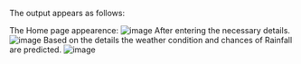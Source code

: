The output appears as follows:

The Home page appearence: 
![image](https://github.com/Ajmean/Exploratory-Analysis-Of-Rain-Fall-Data-In-India-For-Agriculture/assets/126086618/46bafcde-a0a8-4e00-9738-fdb17a0c5e5c)
After entering the necessary details.
![image](https://github.com/Ajmean/Exploratory-Analysis-Of-Rain-Fall-Data-In-India-For-Agriculture/assets/126086618/aab79f8e-1325-4be0-b19b-9e3ae4688ca5)
Based on the details the weather condition and chances of Rainfall are predicted.
![image](https://github.com/Ajmean/Exploratory-Analysis-Of-Rain-Fall-Data-In-India-For-Agriculture/assets/126086618/f487766b-c089-42a7-aaca-cf24da5d9ec1)
